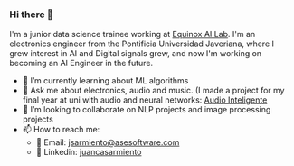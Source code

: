 ### Hi there 👋

I'm a junior data science trainee working at [Equinox AI Lab](https://equinoxailab.ai/). I'm an electronics engineer from the Pontificia Universidad Javeriana, where I grew interest in AI and Digital signals grew, and now I'm working on becoming an AI Engineer in the future.

- 🌱 I’m currently learning about ML algorithms
- 💬 Ask me about electronics, audio and music. (I made a project for my final year at uni with audio and neural networks: [Audio Inteligente]( https://github.com/juancas9812/TG_Audio_Inteligente)
- 👯 I’m looking to collaborate on NLP projects and image processing projects
- 📫 How to reach me:
  - 📧 Email: [jsarmiento@asesoftware.com](mailto:jsarmiento@asesoftware.com)
  - 🔗 Linkedin: [juancasarmiento](https://www.linkedin.com/juancasarmiento)

<!--
**jcasarmiento/jcasarmiento** is a ✨ _special_ ✨ repository because its `README.md` (this file) appears on your GitHub profile.

Here are some ideas to get you started:

- 🔭 I’m currently working on ...
- 🌱 I’m currently learning ...
- 👯 I’m looking to collaborate on ...
- 🤔 I’m looking for help with ...
- 💬 Ask me about ...
- 📫 How to reach me: ...
- 😄 Pronouns: ...
- ⚡ Fun fact: ...
-->
